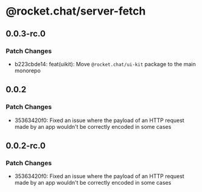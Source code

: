 # @rocket.chat/server-fetch

## 0.0.3-rc.0

### Patch Changes

- b223cbde14: feat(uikit): Move `@rocket.chat/ui-kit` package to the main monorepo

## 0.0.2

### Patch Changes

- 35363420f0: Fixed an issue where the payload of an HTTP request made by an app wouldn't be correctly encoded in some cases

## 0.0.2-rc.0

### Patch Changes

- 35363420f0: Fixed an issue where the payload of an HTTP request made by an app wouldn't be correctly encoded in some cases
